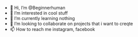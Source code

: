 - 👋 Hi, I’m @Beginnerhuman
- 👀 I’m interested in cool stuff
- 🌱 I’m currently learning nothing
- 💞️ I’m looking to collaborate on projects that i want to creqte
- 📫 How to reach me instagram, facebook

<!---
Beginnerhuman/Beginnerhuman is a ✨ special ✨ repository because its `README.md` (this file) appears on your GitHub profile.
You can click the Preview link to take a look at your changes.
--->
